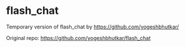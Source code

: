 # flash_chat

Temporary version of flash_chat by https://github.com/yogeshbhutkar/  
  
Original repo: https://github.com/yogeshbhutkar/flash_chat

